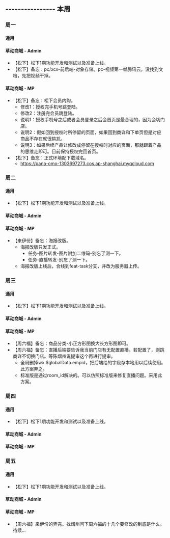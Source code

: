 ## ---------------- 本周

### 周一
#### 通用
#### 草动商城 - Admin
* 【松下】松下1期功能开发和测试以及准备上线。
* 【松下】备忘：pc/xcx-前后端-对象存储。pc-视频第一帧腾讯云。没找到文档，先把视频干掉。
#### 草动商城 - MP
* 【松下】备忘：松下会员内购。
  - 修改1：授权完手机号跳登陆。
  - 修改2：注册完会员跳登陆。
  - 说明1：授权手机号之后或者会员登录之后会首页是最合理的，因为会切门店。
  - 说明2：假如回到授权时所停留的页面，如果回到商详和下单页但是对应商品不存在就很尴尬。
  - 说明3：如果后续产品让修改成停留在授权时对应的页面，那就跟着产品的思维走即可。目前保持授权完回首页。
* 【松下】备忘：正式环境配下载域名。
  - https://pana-omo-1303697273.cos.ap-shanghai.myqcloud.com

### 周二
#### 通用
* 【松下】松下1期功能开发和测试以及准备上线。
#### 草动商城 - Admin
#### 草动商城 - MP
* 【来伊份】备忘：海报改版。
  - 海报改版只发正式。
    - 任务-图片转发-图片附加二维码-别忘了测一下。
    - 任务-直播转发-别忘了测一下。
  - 海报改版上线后，合线到feat-task分支，并改为服务器上传。

### 周三
#### 通用
* 【松下】松下1期功能开发和测试以及准备上线。
#### 草动商城 - Admin
#### 草动商城 - MP
* 【周六福】备忘：商品分类-小正方形图换大长方形图即可。
* 【周六福】备忘：直播后端要告诉我当前门店有无配置直播。若配置了，则跳商详不切换门店。等陈熠州说提审这个再进行提审。
  - 全局删掉wx.$globalData.empid，把后端给的字段存本地用以后续使用。此方案弃之。
  - 标准版是通过room_id解决的。可以仿照标准版来修复直播问题。采用此方案。

### 周四
#### 通用
* 【松下】松下1期功能开发和测试以及准备上线。
#### 草动商城 - Admin
#### 草动商城 - MP

### 周五
#### 通用
* 【松下】松下1期功能开发和测试以及准备上线。
#### 草动商城 - Admin
#### 草动商城 - MP
* 【周六福】来伊份的弄完。找熠州问下周六福的十几个要修改的到底是什么。待续...
